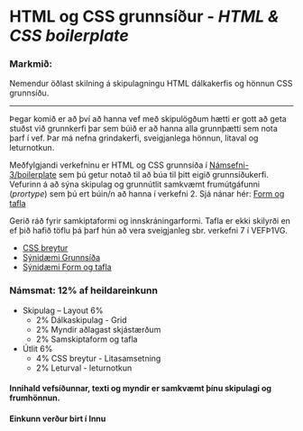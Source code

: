 # HTML og CSS grunnsíður - _HTML & CSS boilerplate_

### Markmið:
Nemendur öðlast skilning á skipulagningu HTML dálkakerfis og hönnun CSS grunnsíðu.

---

Þegar komið er að því að hanna vef með skipulögðum hætti er gott að geta stuðst við grunnkerfi þar sem búið er að hanna alla grunnþætti sem nota þarf í vef. Þar má nefna grindakerfi, sveigjanlega hönnun, litaval og leturnotkun. 

Meðfylgjandi verkefninu er HTML og CSS grunnsíða í [Námsefni-3/boilerplate](Námsefni-3/boilerplate/) sem þú getur notað til að búa til þitt eigið grunnsíðukerfi. Vefurinn á að sýna skipulag og grunnútlit samkvæmt frumútgáfunni (_prortype_) sem þú ert búin/n að hanna í verkefni 2. Sjá nánar hér: [Form og tafla](Námsefni-3/tafla-form.md)

Gerið ráð fyrir samkiptaformi og innskráningarformi. Tafla er ekki skilyrði en ef þið hafið töflu þá þarf hún að vera sveigjanleg sbr. verkefni 7 í VEFÞ1VG.

* [CSS breytur](Námsefni-3/)
* [Sýnidæmi Grunnsíða](https://vefhonnun.github.io/synidaemi/verkefni-2/boilerplate/index.html)
* [Sýnidæmi Form og tafla](https://vefhonnun.github.io/synidaemi/verkefni-3/)

### Námsmat:  12% af heildareinkunn

* Skipulag – Layout			6%	
  * 2% Dálkaskipulag - Grid 
  *	2% Myndir aðlagast skjástærðum
  *	2% Samskiptaform og tafla 
* Útlit					6%
  * 4% CSS breytur - Litasamsetning
  * 2% Leturval - leturnotkun	

#### Innihald vefsíðunnar, texti og myndir er samkvæmt þínu skipulagi og frumhönnun. 

#### Einkunn verður birt í Innu
